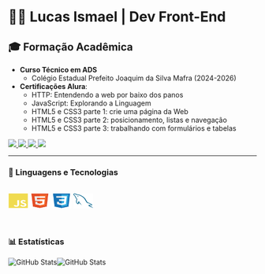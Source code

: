 # 🧑‍💻 Lucas Ismael | Dev Front-End

## 🎓 Formação Acadêmica
- **Curso Técnico em ADS**  
  - Colégio Estadual Prefeito Joaquim da Silva Mafra (2024-2026)
- **Certificações Alura**:
  - HTTP: Entendendo a web por baixo dos panos
  - JavaScript: Explorando a Linguagem
  - HTML5 e CSS3 parte 1: crie uma página da Web
  - HTML5 e CSS3 parte 2: posicionamento, listas e navegação
  - HTML5 e CSS3 parte 3: trabalhando com formulários e tabelas

<div align="left">
    <a href="https://github.com/lucasismaelbr?tab=repositories&sort=stargazers" target="_blank"> <img src="https://custom-icon-badges.demolab.com/github/stars/lucasismaelbr?color=55960c&style=for-the-badge&labelColor=488207&logo=star&label=estrelas" target="_blank"> </a>
    <a href="https://github.com/lucasismaelbr?tab=followers" target="_blank"> <img src="https://custom-icon-badges.demolab.com/github/followers/lucasismaelbr?color=236ad3&labelColor=1155ba&style=for-the-badge&logo=github&label=Seguidores&logoColor=white" target="_blank"> </a>
    <a href="https://instagram.com/lucasismaelbr" target="_blank"> <img src="https://img.shields.io/badge/-Instagram-%23E4405F?style=for-the-badge&logo=instagram&logoColor=white" target="_blank"> </a>
    <a href="https://www.linkedin.com/in/lucasismaelbr" target="_blank"> <img src="https://img.shields.io/badge/-LinkedIn-%230077B5?style=for-the-badge&logo=linkedin&logoColor=white" target="_blank"> </a>
</div>

---

### 🤖 Linguagens e Tecnologias

<div style="display: inline_block"><br>
  <img align="center" alt="Lucas-Js" height="30" width="40" src="https://raw.githubusercontent.com/devicons/devicon/master/icons/javascript/javascript-plain.svg">
  <img align="center" alt="Lucas-HTML" height="30" width="40" src="https://raw.githubusercontent.com/devicons/devicon/master/icons/html5/html5-original.svg">
  <img align="center" alt="Lucas-CSS" height="30" width="40" src="https://raw.githubusercontent.com/devicons/devicon/master/icons/css3/css3-original.svg">
  <img align="center" alt="Lucas-SQL" height="30" width="40" src="https://raw.githubusercontent.com/devicons/devicon/master/icons/mysql/mysql-original.svg">
</div>

<br/>
<br/>


### 📊 Estatísticas

<div>
  <img align="left" alt="GitHub Stats" height="200" src="https://github-readme-stats.vercel.app/api?username=lucasismaelbr&show_icons=true&theme=dark" />
  <img align="left" alt="GitHub Stats" height="200" src="https://github-readme-stats.vercel.app/api/top-langs/?username=lucasismaelbr&stats_format=normal" />
</div>

